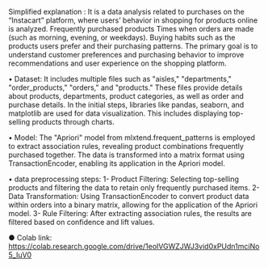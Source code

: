 Simplified explanation :
It is a data analysis related to purchases on the “Instacart” platform, where users’ behavior in shopping for products online is analyzed. 
Frequently purchased products
Times when orders are made (such as morning, evening, or weekdays).
Buying habits such as the products users prefer and their purchasing patterns.
The primary goal is to understand customer preferences and purchasing behavior to improve recommendations and user experience on the shopping platform.

•  Dataset:
 It includes multiple files such as "aisles," "departments," "order_products," "orders," and "products." These files provide details about products, departments, product categories, as well as order and purchase details.
In the initial steps, libraries like pandas, seaborn, and matplotlib are used for data visualization. This includes displaying top-selling products through charts.

•  Model:
The "Apriori" model from mlxtend.frequent_patterns is employed to extract association rules, revealing product combinations frequently purchased together.
 The data is transformed into a matrix format using TransactionEncoder, enabling its application in the Apriori model.

•  data preprocessing steps:
   1- Product Filtering: Selecting top-selling products and filtering the data to retain only frequently purchased items. 
   2- Data Transformation: Using TransactionEncoder to convert product data within orders into a binary matrix, allowing for the application of the Apriori model.
  3- Rule Filtering: After extracting association rules, the results are filtered based on confidence and lift values.

● Colab link:
https://colab.research.google.com/drive/1eoIVGWZJWJ3vid0xPUdn1mciNo5_IuV0
